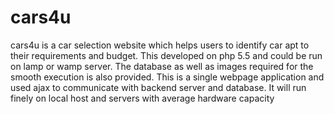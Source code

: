 # cars4u
cars4u is a car selection website which helps users to identify car apt to their requirements and budget. This developed on php 5.5 and could be run on lamp or wamp server. The database as well as images required for the smooth execution is also provided. This is a single webpage application and used ajax to communicate with backend server and database. It will run finely on local host and servers with average hardware capacity
